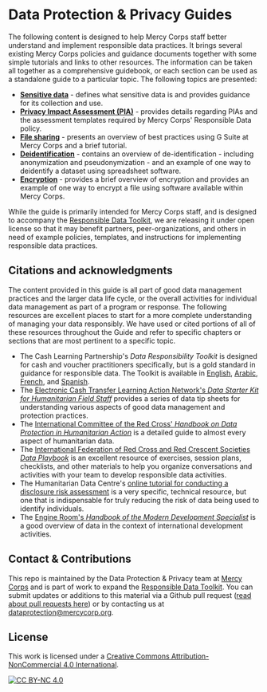 # Data Protection & Privacy Guides
The following content is designed to help Mercy Corps staff better understand and implement responsible data practices. It brings several existing Mercy Corps policies and guidance documents together with some simple tutorials and links to other resources. The information can be taken all together as a comprehensive guidebook, or each section can be used as a standalone guide to a particular topic. The following topics are presented:

- **[Sensitive data](/Sensitive-data)** - defines what sensitive data is and provides guidance for its collection and use.
- **[Privacy Impact Assessment (PIA)](Privacy-impact-assessment)** - provides details regarding PIAs and the assessment templates required by Mercy Corps' Responsible Data policy.
- **[File sharing](/File-sharing)** - presents an overview of best practices using G Suite at Mercy Corps and a brief tutorial.
- **[Deidentification](/Deidentification)** - contains an overview of de-identification - including anonymization and pseudonymization - and an example of one way to deidentify a dataset using spreadsheet software.
- **[Encryption](/Encryption)** - provides a brief overview of encryption and provides an example of one way to encrypt a file using software available within Mercy Corps.

While the guide is primarily intended for Mercy Corps staff, and is designed to accompany the [Responsible Data Toolkit](https://www.mercycorps.org/research-resources/responsible-data-toolkit), we are releasing it under open license so that it may benefit partners, peer-organizations, and others in need of example policies, templates, and instructions for implementing responsible data practices.

## Citations and acknowledgments
The content provided in this guide is all part of good data management practices and the larger data life cycle, or the overall activities for individual data management as part of a program or response. The following resources are excellent places to start for a more complete understanding of managing your data responsibly. We have used or cited portions of all of these resources throughout the Guide and refer to specific chapters or sections that are most pertinent to a specific topic.

- The Cash Learning Partnership's *Data Responsibility Toolkit* is designed for cash and voucher practitioners specifically, but is a gold standard in guidance for responsible data. The Toolkit is available in [English](https://www.calpnetwork.org/wp-content/uploads/2021/03/Data-Responsibility-Toolkit_A-guide-for-Cash-and-Voucher-Practitioners.pdf), [Arabic](https://www.calpnetwork.org/ar/publication/data-responsibility-toolkit-a-guide-for-cva-practitioners/), [French](https://www.calpnetwork.org/fr/publication/data-responsibility-toolkit-a-guide-for-cva-practitioners/), and [Spanish](https://www.calpnetwork.org/fr/publication/data-responsibility-toolkit-a-guide-for-cva-practitioners/).
- The [Electronic Cash Transfer Learning Action Network's *Data Starter Kit for Humanitarian Field Staff*](https://www.calpnetwork.org/wp-content/uploads/2020/06/DataStarterKitforFieldStaffELAN.pdf) provides a series of data tip sheets for understanding various aspects of good data management and protection practices.
- The [International Committee of the Red Cross' *Handbook on Data Protection in Humanitarian Action*](https://www.icrc.org/en/data-protection-humanitarian-action-handbook) is a detailed guide to almost every aspect of humanitarian data.
- The [International Federation of Red Cross and Red Crescent Societies *Data Playbook*](https://preparecenter.org/toolkit/data-playbook-toolkit/) is an excellent resource of exercises, session plans, checklists, and other materials to help you organize conversations and activities with your team to develop responsible data activities.
- The Humanitarian Data Centre's [online tutorial for conducting a disclosure risk assessment](https://centre.humdata.org/learning-path/disclosure-risk-assessment-overview/) is a very specific, technical resource, but one that is indispensable for truly reducing the risk of data being used to identify individuals.
- The [Engine Room's *Handbook of the Modern Development Specialist*](https://the-engine-room.github.io/responsible-data-handbook/) is a good overview of data in the context of international development activities.

## Contact & Contributions
This repo is maintained by the Data Protection & Privacy team at [Mercy Corps](https://www.mercycorps.org) and is part of work to expand the [Responsible Data Toolkit](https://www.mercycorps.org/research-resources/responsible-data-toolkit). You can submit updates or additions to this material via a Github pull request ([read about pull requests here](https://docs.github.com/en/pull-requests/collaborating-with-pull-requests/proposing-changes-to-your-work-with-pull-requests/about-pull-requests)) or by contacting us at dataprotection@mercycorp.org. 

## License
This work is licensed under a
[Creative Commons Attribution-NonCommercial 4.0 International][cc-by-nc].

[![CC BY-NC 4.0][cc-by-nc-image]][cc-by-nc]

[cc-by-nc]: http://creativecommons.org/licenses/by-nc/4.0/
[cc-by-nc-image]: https://licensebuttons.net/l/by-nc/4.0/88x31.png
[cc-by-nc-shield]: https://img.shields.io/badge/License-CC%20BY--NC%204.0-lightgrey.svg

<!--
## How to Contribute
It would also be good to add a contributors section. [Ref. Github docs for providing guidelines](https://docs.github.com/en/communities/setting-up-your-project-for-healthy-contributions/setting-guidelines-for-repository-contributors).

## Policies
Would also be good to point to MC privacy policy, mention PIA, point to Github privacy policy.

-->
